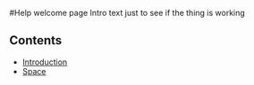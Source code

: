 #Help welcome page
Intro text just to see if the thing is working
## Contents
+ [Introduction](Introduction.md)
+ [Space](Spaceplace.md)
